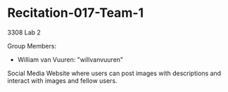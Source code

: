 # Recitation-017-Team-1
3308 Lab 2

Group Members:
- William van Vuuren: "willvanvuuren"



Social Media Website where users can post images with descriptions and interact with images and fellow users.
